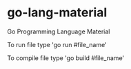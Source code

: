 # go-lang-material

Go Programming Language Material

To run file type 'go run #file_name'

To compile file type 'go build #file_name'
